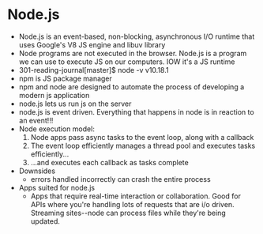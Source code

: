 # Node.js
* Node.js is an event-based, non-blocking, asynchronous I/O runtime that uses Google's V8 JS engine and libuv library
* Node programs are not executed in the browser. Node.js is a program we can use to execute JS on our computers. IOW it's a JS runtime
* 301-reading-journal[master]$ node -v
v10.18.1
* npm is JS package manager
* npm and node are designed to automate the process of developing a modern js application
* node.js lets us run js on the server
* node.js is event driven. Everything that happens in node is in reaction to an event!!!
* Node execution model:
  1. Node apps pass async tasks to the event loop, along with a callback
  1. The event loop efficiently manages a thread pool and executes tasks efficiently...
  1. ...and executes each callback as tasks complete
* Downsides
  * errors handled incorrectly can crash the entire process
* Apps suited for node.js
  * Apps that require real-time interaction or collaboration. Good for APIs where you're handling lots of requests that are i/o driven. Streaming sites--node can process files while they're being updated. 
 
